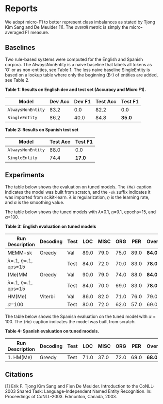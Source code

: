 # Reports
We adopt micro-F1 to better represent class imbalances as stated by Tjong Kim Sang and
De Meulder [1]. The *overall* metric is simply the micro-averaged F1 measure.
## Baselines
Two rule-based systems were computed for the English and Spanish corpora. The
AlwaysNonEntity is a naive baseline that labels all tokens as ’O’ or as non-entities, see
Table 1. The less naive baseline SingleEntity is based on a lookup table where only the
beginning (B-) of entities are added, see Table 2.


**Table 1: Results on English dev and test set (Accuracy and Micro F1).**

| Model               | Dev Acc | Dev F1 | Test Acc | Test F1 |
|---------------------|---------|--------|----------|---------|
| `AlwaysNonEntity`   | 83.2    | 0.0    | 82.2     | 0.0     |
| `SingleEntity`      | 86.2    | 40.0   | 84.8     | **35.0** |

**Table 2: Results on Spanish test set**

| Model               | Test Acc | Test F1 |
|---------------------|----------|---------|
| `AlwaysNonEntity`   | 88.0     | 0.0     |
| `SingleEntity`      | 74.4     | **17.0** |

## Experiments

The table below shows the evaluation on tuned models. The `(Me)` caption indicates the model was built from scratch, and the `-sk` suffix indicates it was imported from scikit-learn. $\lambda$ is regularization, $\eta$ is the learning rate, and $\alpha$ is the smoothing value. 

The table below shows the tuned models with $\lambda$=0.1, $\eta$=0.1, epochs=15, and $\alpha$=100.

**Table 3: English evaluation on tuned models**

| Run Description         | Decoding | Test | LOC  | MISC | ORG  | PER  | Overall |
|-------------------------|----------|------|------|------|------|------|---------|
| MEMM-sk  | Greedy  | Val  | 89.0 | 79.0 | 75.0 | 89.0 | **84.0** |
| $\lambda$=.1, $\eta$=.1, eps=15  |          | Test | 84.0 | 72.0 | 70.0 | 83.0 | **78.0** |
| (Me)MM | Greedy  | Val  | 90.0 | 79.0 | 74.0 | 88.0 | **84.0** |
|  $\lambda$=.1, $\eta$=.1, eps=15 |          | Test | 84.0 | 70.0 | 69.0 | 83.0 | **78.0** |
| HM(Me)       | Viterbi | Val  | 86.0 | 82.0 | 71.0 | 76.0 | 79.0   |
|  $\alpha$=100   |          | Test | 80.0 | 72.0 | 62.0 | 57.0 | 69.0   |


The table below shows the Spanish evaluation on the tuned model with $\alpha=100$. The `(Me)` caption indicates the model was built from scratch.

**Table 4: Spanish evaluation on tuned models.**

| Run Description | Decoding | Test | LOC  | MISC | ORG  | PER  | Overall |
|-----------------|----------|------|------|------|------|------|---------|
| 1. HM(Me)  | Greedy  | Test | 71.0 | 37.0 | 72.0 | 69.0 | **68.0** |

## Citations
[1] Erik F. Tjong Kim Sang and Fien De Meulder. Introduction to the CoNLL-2003 Shared Task: Language-Independent Named Entity Recognition. In: Proceedings of CoNLL-2003. Edmonton, Canada, 2003.
